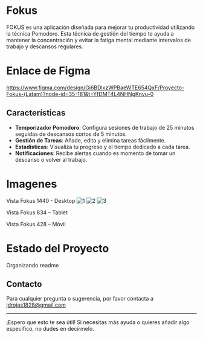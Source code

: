 # Fokus

FOKUS es una aplicación diseñada para mejorar tu productividad utilizando la técnica Pomodoro. Esta técnica de gestión del tiempo te ayuda a mantener la concentración y evitar la fatiga mental mediante intervalos de trabajo y descansos regulares.

# Enlace de Figma

https://www.figma.com/design/Gi6BDlxzWPBaeWTE654QxF/Proyecto-Fokus-(Latam)?node-id=35-181&t=YfDMT4L4NHNgKnvu-0

## Características

- **Temporizador Pomodoro**: Configura sesiones de trabajo de 25 minutos seguidas de descansos cortos de 5 minutos.
- **Gestión de Tareas**: Añade, edita y elimina tareas fácilmente.
- **Estadísticas**: Visualiza tu progreso y el tiempo dedicado a cada tarea.
- **Notificaciones**: Recibe alertas cuando es momento de tomar un descanso o volver al trabajo.

# Imagenes

Vista Fokus 1440 - Desktop
![1](https://github.com/user-attachments/assets/ed77387a-ab5d-466a-9fe0-d42ef09972a0)
![2](https://github.com/user-attachments/assets/0621ed67-07d6-4052-9fdf-446125a06740)
![3](https://github.com/user-attachments/assets/3b890e95-f0e3-4870-82cb-d27aaa6e1885)

Vista Fokus 834 – Tablet


Vista Fokus 428 – Móvil


# Estado del Proyecto

Organizando readme

## Contacto

Para cualquier pregunta o sugerencia, por favor contacta a jdrojas1828@gmail.com

---

¡Espero que esto te sea útil! Si necesitas más ayuda o quieres añadir algo específico, no dudes en decírmelo.

